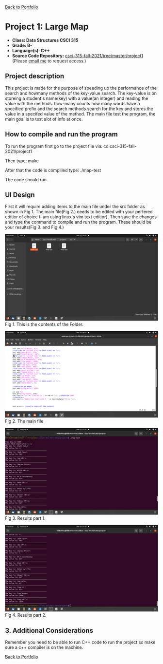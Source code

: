 [Back to Portfolio](./)

Project 1: Large Map
===============

-   **Class: Data Structures CSCI 315**
-   **Grade: B-** 
-   **Language(s): C++** 
-   **Source Code Repository:** [csci-315-fall-2021/tree/master/project1](https://github.com/kilikwhite/csci-315-fall-2021/tree/master/project1)  
    (Please [email me](mailto:kilikwhite@outlook.com?subject=GitHub%20Access) to request access.)

## Project description

This project is made for the purpose of speeding up the performance of the search and howmany methods of the key-value search.  The key-value is on storeing a student's name(key) with a value(an integer) and reading the value with the methods.  how-many counts how many words have a specified prefix and the search methods search for the key and stores the value in a specifed value of the method.  The main file test the program, the main goal is to test alot of info at once.

## How to compile and run the program

To run the program first go to the project file via:
cd csci-315-fall-2021/project1

Then type:
make 

After that the code is compliled type:
./map-test

The code should run.

## UI Design

First it will require adding items to the main file under the src folder as shown in Fig 1.  The main file(Fig 2.) needs to be edited with your perfered editior of choice (I am using linux's vim text editior).  Then save the changes and type the command to compile and run the program.  These should be your results(Fig 3. and Fig 4.)


![screenshot](images/Project_1_screenshots/Folder.png)  
Fig 1. This is the contents of the Folder.

![screenshot](images/Project_1_screenshots/Main.png)  
Fig 2. The main file

![screenshot](images/Project_1_screenshots/Result_1.png)  
Fig 3. Results part 1.

![screenshot](images/Project_1_screenshots/Result_2.png)  
Fig 4. Results part 2.

## 3. Additional Considerations

Remember you need to be able to run C++ code to run the project so make sure a c++ compiler is on the machine.


[Back to Portfolio](./)

